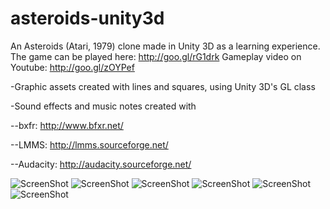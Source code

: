 asteroids-unity3d
=================

An Asteroids (Atari, 1979) clone made in Unity 3D as a learning experience.
The game can be played here: http://goo.gl/rG1drk
Gameplay video on Youtube: http://goo.gl/zOYPef

-Graphic assets created with lines and squares, using Unity 3D's GL class

-Sound effects and music notes created with 

--bxfr: http://www.bfxr.net/

--LMMS: http://lmms.sourceforge.net/

--Audacity: http://audacity.sourceforge.net/

![ScreenShot](https://raw.github.com/vitorshade/asteroids-unity3d/master/screenshots/image1.png "Main Menu")
![ScreenShot](https://raw.github.com/vitorshade/asteroids-unity3d/master/screenshots/image2.png "In Game")
![ScreenShot](https://raw.github.com/vitorshade/asteroids-unity3d/master/screenshots/image3.png "In Game 2")
![ScreenShot](https://raw.github.com/vitorshade/asteroids-unity3d/master/screenshots/image4.png "In Game 3")
![ScreenShot](https://raw.github.com/vitorshade/asteroids-unity3d/master/screenshots/image5.png "Game Over")
![ScreenShot](https://raw.github.com/vitorshade/asteroids-unity3d/master/screenshots/image6.png "High Scores")

